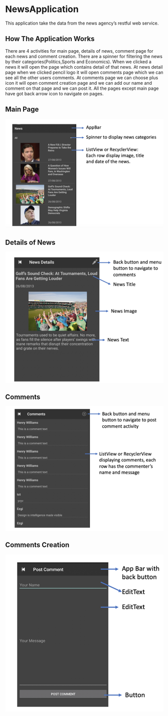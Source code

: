 # NewsApplication

This application take the data from the news agency’s restful web service. 

## How The Application Works
There are 4 activities for main page, details of news, comment page for each news and comment creation.
There are a spinner for filtering the news by their categories(Politics,Sports and Economics).
When we clicked a news it will open the page which contains detail of that news. 
At news detail page when we clicked pencil logo it will open comments page which we can see all the other users comments.
At comments page we can choose plus icon it will open comment creation page and we can add our name and comment on that page and we can post it.
All the pages except main page have got back arrow icon to navigate on pages.

## Main Page
![](images/mainpage.png)

## Details of News
![](images/newsdetails.png)

## Comments
![](images/comments.png)

## Comments Creation
![](images/commentscreation.png)
